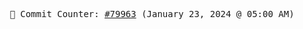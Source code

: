 <p align="center">
    <samp>
        📮 Commit Counter: <a href="https://github.com/Javascript-void0/Javascript-void0/commits/main">#79963</a> (January 23, 2024 @ 05:00 AM)
    </samp>
</p>